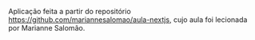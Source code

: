 Aplicação feita a partir do repositório https://github.com/mariannesalomao/aula-nextjs, cujo aula foi lecionada por Marianne Salomão.
